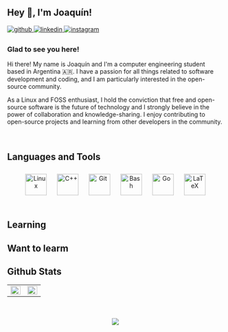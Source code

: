 ## Hey 👋, I'm Joaquín!  
  

<a href="https://github.com/joaquincorradi" target="_blank">
<img src=https://img.shields.io/badge/github-%2324292e.svg?&style=for-the-badge&logo=github&logoColor=white alt=github style="margin-bottom: 5px;" />
</a>
<a href="https://linkedin.com/in/joaquincorradi" target="_blank">
<img src=https://img.shields.io/badge/linkedin-%231E77B5.svg?&style=for-the-badge&logo=linkedin&logoColor=white alt=linkedin style="margin-bottom: 5px;" />
</a>
<a href="https://instagram.com/joaquincorradi" target="_blank">
<img src=https://img.shields.io/badge/instagram-%23000000.svg?&style=for-the-badge&logo=instagram&logoColor=white alt=instagram style="margin-bottom: 5px;" />
</a>  
  



### Glad to see you here!  
Hi there! My name is Joaquín and I'm a computer engineering student based in Argentina 🇦🇷. I have a passion for all things related to software development and coding, and I am particularly interested in the open-source community.

As a Linux and FOSS enthusiast, I hold the conviction that free and open-source software is the future of technology and I strongly believe in the power of collaboration and knowledge-sharing. I enjoy contributing to open-source projects and learning from other developers in the community.
  

<br/>  


## Languages and Tools  
<div align="center">  
<a href="https://www.linux.org/" target="_blank"><img style="margin: 10px" src="https://profilinator.rishav.dev/skills-assets/linux-original.svg" alt="Linux" height="50" /></a>  
<a href="https://www.cplusplus.com/" target="_blank"><img style="margin: 10px" src="https://profilinator.rishav.dev/skills-assets/cplusplus-original.svg" alt="C++" height="50" /></a>  
<a href="https://github.com/" target="_blank"><img style="margin: 10px" src="https://profilinator.rishav.dev/skills-assets/git-scm-icon.svg" alt="Git" height="50" /></a>  
<a href="https://www.gnu.org/software/bash/" target="_blank"><img style="margin: 10px" src="https://profilinator.rishav.dev/skills-assets/gnu_bash-icon.svg" alt="Bash" height="50" /></a>  
<a href="https://neovim.io/" target="_blank"><img style="margin: 10px" src="https://raw.githubusercontent.com/neovim/neovim.github.io/master/logos/neovim-mark.svg" alt="Go" height="50" /></a>  
<a href="https://www.latex-project.org/" target="_blank"><img style="margin: 10px" src="https://profilinator.rishav.dev/skills-assets/latex.png" alt="LaTeX" height="50" /></a>  
</div>  

<br/>  

## Learning 


## Want to learm


## Github Stats  
<table><tr><td valign="top" width="50%">

<img src="https://github-readme-stats.vercel.app/api?username=joaquincorradi&show_icons=true&count_private=true&hide_border=true&theme=dark" align="left" style="width: 100%" />

</td><td valign="top" width="50%">

<img src="https://github-readme-stats.vercel.app/api/top-langs/?username=joaquincorradi&hide_border=true&layout=compact&theme=dark" align="left" style="width: 100%" />

</td></tr></table>  

<br/>  

<br/>  

<div align="center">
<img src="https://komarev.com/ghpvc/?username=joaquincorradi&&style=flat-square" align="center" />
</div>  
  

<br/>  





